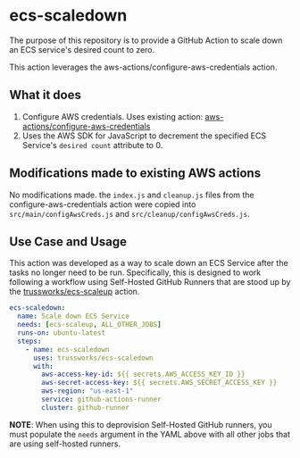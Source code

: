 # ecs-scaledown

The purpose of this repository is to provide a GitHub Action to
scale down an ECS service's desired count to zero.

This action leverages the aws-actions/configure-aws-credentials action.

## What it does

1. Configure AWS credentials. Uses existing action:
 [aws-actions/configure-aws-credentials](https://github.com/aws-actions/configure-aws-credentials)
2. Uses the AWS SDK for JavaScript to decrement the
 specified ECS Service's `desired count` attribute to 0.

## Modifications made to existing AWS actions

No modifications made. the `index.js` and `cleanup.js` files from
 the configure-aws-credentials action were copied into
  `src/main/configAwsCreds.js` and `src/cleanup/configAwsCreds.js`.

## Use Case and Usage

This action was developed as a way to scale down an ECS Service after the tasks no longer need to be run.
Specifically, this is designed to work following a workflow using Self-Hosted GitHub Runners that are stood up by the [trussworks/ecs-scaleup](https://github.com/trussworks/ecs-scaleup) action.

```yaml
ecs-scaledown:
  name: Scale down ECS Service
  needs: [ecs-scaleup, ALL_OTHER_JOBS]
  runs-on: ubuntu-latest
  steps:
    - name: ecs-scaledown
      uses: trussworks/ecs-scaledown
      with:
        aws-access-key-id: ${{ secrets.AWS_ACCESS_KEY_ID }}
        aws-secret-access-key: ${{ secrets.AWS_SECRET_ACCESS_KEY }}
        aws-region: "us-east-1"
        service: github-actions-runner
        cluster: github-runner
```

**NOTE**: When using this to deprovision Self-Hosted GitHub runners, you must populate the `needs` argument in the YAML above with all other jobs that are using self-hosted runners.